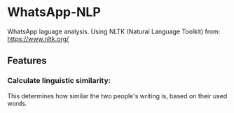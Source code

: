 # WhatsApp-NLP
WhatsApp laguage analysis.
Using NLTK (Natural Language Toolkit) from:
https://www.nltk.org/

## Features
### Calculate linguistic similarity:
This determines how similar the two people's writing is, based on their used words.
